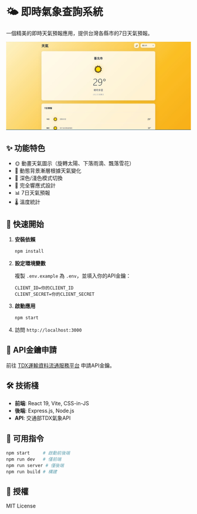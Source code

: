 # 🌤️ 即時氣象查詢系統

一個精美的即時天氣預報應用，提供台灣各縣市的7日天氣預報。

![天氣應用截圖](screenshot.JPG)

## ✨ 功能特色

- 🌞 動畫天氣圖示（旋轉太陽、下落雨滴、飄落雪花）
- 🎨 動態背景漸層根據天氣變化
- 🌙 深色/淺色模式切換
- 📱 完全響應式設計
- 📊 7日天氣預報
- 🌡️ 溫度統計

## 🚀 快速開始

1. **安裝依賴**
   ```bash
   npm install
   ```

2. **設定環境變數**
   
   複製 `.env.example` 為 `.env`，並填入你的API金鑰：
   ```env
   CLIENT_ID=你的CLIENT_ID
   CLIENT_SECRET=你的CLIENT_SECRET
   ```

3. **啟動應用**
   ```bash
   npm start
   ```

4. 訪問 `http://localhost:3000`

## 🔑 API金鑰申請

前往 [TDX運輸資料流通服務平台](https://tdx.transportdata.tw/) 申請API金鑰。

## 🛠️ 技術棧

- **前端**: React 19, Vite, CSS-in-JS
- **後端**: Express.js, Node.js
- **API**: 交通部TDX氣象API

## 📝 可用指令

```bash
npm start     # 啟動前後端
npm run dev   # 僅前端
npm run server # 僅後端
npm run build # 構建
```

## 📄 授權

MIT License

